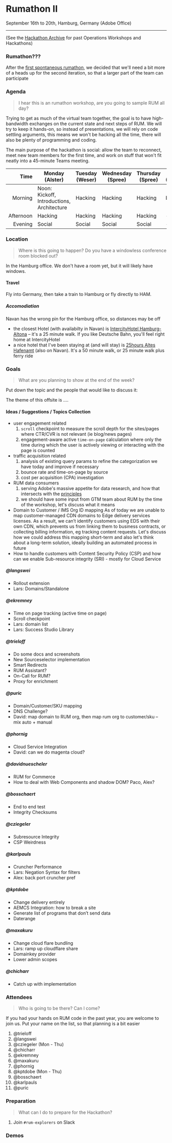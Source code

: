 # Rumathon II

September 16th to 20th, Hamburg, Germany (Adobe Office)

---

(See the [Hackathon Archive](./README.md) for past Operations Workshops and Hackathons)

### Rumathon???

After the [first spontaneous rumathon](./rum-1-bsl.md), we decided that we'll need a bit more of a heads up for the second iteration, so that a larger part of the team can
participate

### Agenda

> I hear this is an rumathon workshop, are you going to sample RUM all day?

Trying to get as much of the virtual team together, the goal is to have high-bandwidth exchanges on the current state and next steps of RUM. We will try to keep it hands-on, so instead
of presentations, we will rely on code settling arguments, this means we won't be hacking all the time, there will also be plenty
of programming and coding.

The main purpose of the hackathon is social: allow the team to reconnect, meet new team members for the first time, and work on
stuff that won't fit neatly into a 45-minute Teams meeting.

|      Time | Monday (Alster)                                        | Tuesday (Weser) | Wednesday (Spree) | Thursday (Spree) | Friday (Spree) |
| --------: | ------------------------------------------------------ | ------- | --------- | -------- | ------- |
|   Morning | Noon: Kickoff, Introductions, Architecture             | Hacking | Hacking   | Hacking  | Demos   |
| Afternoon | Hacking                                                | Hacking | Hacking   | Hacking  | -       |
|   Evening | Social                                                 | Social  | Social    | Social   | -       |

### Location

> Where is this going to happen? Do you have a windowless conference room blocked out?

In the Hamburg office. We don't have a room yet, but it will likely have windows.

#### Travel

Fly into Germany, then take a train to Hamburg or fly directly to HAM.

##### Accomodiation

Navan has the wrong pin for the Hamburg office, so distances may be off

- the closest Hotel (with availabilty in Navan) is [IntercityHotel Hamburg-Altona](https://hrewards.com/de/intercityhotel-hamburg-altona) – it's a 25 minute walk. If you like Deutsche Bahn, you'll feel right home at IntercityHotel
- a nice hotel that I've been staying at (and will stay) is [25hours Altes Hafenamt](https://www.25hours-hotels.com/hotels/hamburg/altes-hafenamt) (also on Navan). It's a 50 minute walk, or 25 minute walk plus ferry ride

### Goals

> What are you planning to show at the end of the week?

Put down the topic and the people that would like to discuss it:

The theme of this offsite is ....

#### Ideas / Suggestions / Topics Collection

- user engagement related
  1. `scroll` checkpoint to measure the scroll depth for the sites/pages where CTR/CVR is not relevant (ie blog/news pages)
  2. engagement-aware active `time-on-page` calculation where only the time during which the user is actively viewing or interacting with the page is counted
- traffic acquisition related
  1. analysis of existing query params to refine the categorization we have today and improve if necessary
  2. bounce rate and time-on-page by source
  3. cost per acquisition (CPA) investigation
- RUM data consumers
  1. serving Adobe's massive appetite for data research, and how that intersects with the [principles](https://github.com/adobe/helix-rum-js/blob/main/vision.md)
  2. we should have some input from GTM team about RUM by the time of the workshop, let's discuss what it means
- Domain to Customer / IMS Org ID mapping
As of today we are unable to map customer-managed CDN domains to Edge delivery services licenses. As a result, we can’t identify customers using EDS with their own CDN, which prevents us from linking them to business contracts, or collecting billing information, eg tracking content requests.
Let's discuss how we could address this mapping short-term and also let's think about a long-term solution, ideally building an automated process in future
- How to handle customers with Content Security Policy (CSP) and how can we enable Sub-resource integrity (SRI) - mostly for Cloud Service

##### @langswei
- Rollout extension
- Lars: Domains/Standalone

##### @ekremney
- Time on page tracking (active time on page)
- Scroll checkpoint
- Lars: domain list
- Lars: Success Studio Library

##### @trieloff
- Do some docs and screenshots
- New Sourceselector implementation 
- Smart Redirects
- RUM Assistant?
- On-Call for RUM?
- Proxy for enrichment 

##### @puric
- Domain/Customer/SKU mapping
- DNS Challenge? 
- David: map domain to RUM org, then map rum org to customer/sku – mix auto + manual

##### @phornig
- Cloud Service Integration
- David: can we do magenta cloud?

##### @davidnuescheler
- RUM for Commerce
- How to deal with Web Components and shadow DOM? Paco, Alex?

##### @bosschaert
- End to end test
- Integrity Checksums

##### @cziegeler
- Subresource Integrity
- CSP Weirdness

##### @karlpauls
- Cruncher Performance
- Lars: Negation Syntax for filters
- Alex: back port cruncher pref

##### @kptdobe
- Change delivery entirely
- AEMCS Integration: how to break a site
- Generate list of programs that don’t send data
- Daterange


##### @maxakuru
- Change cloud flare bundling
- Lars: ramp up cloudflare share
- Domainkey provider
- Lower admin scopes

##### @chicharr
- Catch up with implementation

### Attendees

> Who is going to be there? Can I come?

If you had your hands on RUM code in the past year, you are welcome to join us. Put your name on the list, so that planning is a bit easier

1. @trieloff
2. @langswei
3. @cziegeler (Mon - Thu)
4. @chicharr
5. @ekremney
6. @maxakuru
7. @phornig
8. @kptdobe (Mon - Thu)
9. @bosschaert
10. @karlpauls
11. @puric

### Preparation

> What can I do to prepare for the Hackathon?

1. Join `#rum-explorers` on Slack

### Demos
